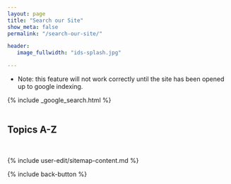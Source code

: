 ```yaml
---
layout: page
title: "Search our Site"
show_meta: false
permalink: "/search-our-site/"

header:
   image_fullwidth: "ids-splash.jpg"

---
```

+ Note: this feature will not work correctly until the site has been opened up to google indexing.

{% include _google_search.html %}  
<br/>  

## Topics A-Z  
<br/>  

{% include user-edit/sitemap-content.md %}

{% include back-button %}